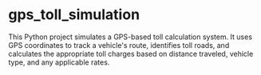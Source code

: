 # gps_toll_simulation
This Python project simulates a GPS-based toll calculation system. It uses GPS coordinates to track a vehicle's route, identifies toll roads, and calculates the appropriate toll charges based on distance traveled, vehicle type, and any applicable rates.
